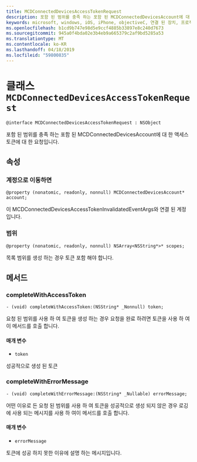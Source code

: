 ```yaml
---
title: MCDConnectedDevicesAccessTokenRequest
description: 포함 된 범위를 충족 하는 포함 된 MCDConnectedDevicesAccount에 대 한 액세스 토큰에 대 한 요청입니다.
keywords: microsoft, windows, iOS, iPhone, objectiveC, 연결 된 장치, 프로젝트 로마
ms.openlocfilehash: b1cd9b747e98d5e9ccf4885b33897e8c240d7673
ms.sourcegitcommit: 945a0f4bda02e3b4eb9a665379c2af9bd5285a53
ms.translationtype: MT
ms.contentlocale: ko-KR
ms.lasthandoff: 04/18/2019
ms.locfileid: "59800835"
---
```

# <a name="class-mcdconnecteddevicesaccesstokenrequest"></a>클래스 `MCDConnectedDevicesAccessTokenRequest` 

```
@interface MCDConnectedDevicesAccessTokenRequest : NSObject
```  
포함 된 범위를 충족 하는 포함 된 MCDConnectedDevicesAccount에 대 한 액세스 토큰에 대 한 요청입니다.

## <a name="properties"></a>속성

### <a name="account"></a>계정으로 이동하면
`@property (nonatomic, readonly, nonnull) MCDConnectedDevicesAccount* account;`

이 MCDConnectedDevicesAccessTokenInvalidatedEventArgs와 연결 된 계정입니다.

### <a name="scopes"></a>범위
`@property (nonatomic, readonly, nonnull) NSArray<NSString*>* scopes;`

목록 범위를 생성 하는 경우 토큰 포함 해야 합니다.

## <a name="methods"></a>메서드

### <a name="completewithaccesstoken"></a>completeWithAccessToken
`- (void) completeWithAccessToken:(NSString* _Nonnull) token;`

요청 된 범위를 사용 하 여 토큰을 생성 하는 경우 요청을 완료 하려면 토큰을 사용 하 여이 메서드를 호출 합니다.

#### <a name="parameters"></a>매개 변수 
* `token` 

성공적으로 생성 된 토큰

### <a name="completewitherrormessage"></a>completeWithErrorMessage
`- (void) completeWithErrorMessage:(NSString* _Nullable) errorMessage;`

어떤 이유로 든 요청 된 범위를 사용 하 여 토큰을 성공적으로 생성 되지 않은 경우 로깅에 사용 되는 메시지를 사용 하 여이 메서드를 호출 합니다.

#### <a name="parameters"></a>매개 변수 
* `errorMessage`

토큰에 성공 하지 못한 이유에 설명 하는 메시지입니다.